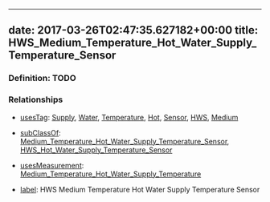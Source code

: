 
---
date: 2017-03-26T02:47:35.627182+00:00
title: HWS_Medium_Temperature_Hot_Water_Supply_Temperature_Sensor
---
### Definition: TODO

### Relationships

* [usesTag](https://brickschema.org/schema/1.0/BrickFrame#usesTag): [Supply](https://brickschema.org/schema/1.0/BrickTag#Supply), [Water](https://brickschema.org/schema/1.0/BrickTag#Water), [Temperature](https://brickschema.org/schema/1.0/BrickTag#Temperature), [Hot](https://brickschema.org/schema/1.0/BrickTag#Hot), [Sensor](https://brickschema.org/schema/1.0/BrickTag#Sensor), [HWS](https://brickschema.org/schema/1.0/BrickTag#HWS), [Medium](https://brickschema.org/schema/1.0/BrickTag#Medium)

* [subClassOf](http://www.w3.org/2000/01/rdf-schema#subClassOf): [Medium_Temperature_Hot_Water_Supply_Temperature_Sensor](https://brickschema.org/schema/1.0/Brick#Medium_Temperature_Hot_Water_Supply_Temperature_Sensor), [HWS_Hot_Water_Supply_Temperature_Sensor](https://brickschema.org/schema/1.0/Brick#HWS_Hot_Water_Supply_Temperature_Sensor)

* [usesMeasurement](https://brickschema.org/schema/1.0/BrickFrame#usesMeasurement): [Medium_Temperature_Hot_Water_Supply_Temperature](https://brickschema.org/schema/1.0/Brick#Medium_Temperature_Hot_Water_Supply_Temperature)

* [label](http://www.w3.org/2000/01/rdf-schema#label): HWS Medium Temperature Hot Water Supply Temperature Sensor
